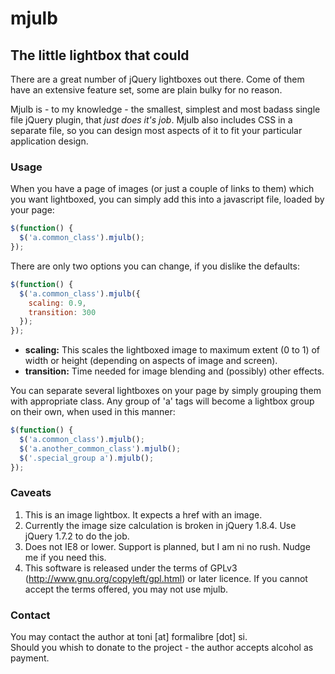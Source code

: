 mjulb
=====
The little lightbox that could
------------------------------

There are a great number of jQuery lightboxes out there. Come of them have an extensive feature set, some are plain bulky for no reason.

Mjulb is - to my knowledge - the smallest, simplest and most badass single file jQuery plugin, that _just does it's job_. Mjulb also includes CSS in a separate file, so you can design most aspects of it to fit your particular application design.

### Usage

When you have a page of images (or just a couple of links to them) which you want lightboxed, you can simply add this into a javascript file, loaded by your page:

```javascript
$(function() {
  $('a.common_class').mjulb();
});
```

There are only two options you can change, if you dislike the defaults:

```javascript
$(function() {
  $('a.common_class').mjulb({
    scaling: 0.9, 
    transition: 300
  });
});
```

- **scaling:** This scales the lightboxed image to maximum extent (0 to 1) of width or height (depending on aspects of image and screen).  
- **transition:** Time needed for image blending and (possibly) other effects.

You can separate several lightboxes on your page by simply grouping them with appropriate class. Any group of 'a' tags will become a lightbox group on their own, when used in this manner:

```javascript
$(function() {
  $('a.common_class').mjulb();
  $('a.another_common_class').mjulb();
  $('.special_group a').mjulb();
});
```

### Caveats

1. This is an image lightbox. It expects a href with an image.
2. Currently the image size calculation is broken in jQuery 1.8.4. Use jQuery 1.7.2 to do the job.
4. Does not IE8 or lower. Support is planned, but I am ni no rush. Nudge me if you need this.
5. This software is released under the terms of GPLv3 (http://www.gnu.org/copyleft/gpl.html) or later licence. If you cannot accept the terms offered, you may not use mjulb.


### Contact
You may contact the author at toni [at] formalibre [dot] si.  
Should you whish to donate to the project - the author accepts alcohol as payment.
